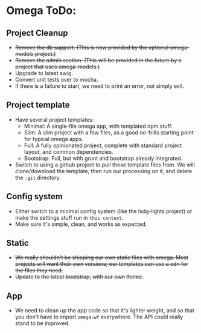 # Omega ToDo:

## Project Cleanup
 - ~~Remove the db support. (This is now provided by the optional omega-models project.)~~
 - ~~Remove the admin section. (This will be provided in the future by a project that uses omega-models.)~~
 - Upgrade to latest swig.
 - Convert unit tests over to mocha.
 - If there is a failure to start, we need to print an error, not simply exit.

## Project template
 - Have several project templates:
     - Minimal: A single-file omega app, with templated npm stuff.
     - Slim: A slim project with a few files, as a good no-frills starting point for typical omega apps.
     - Full: A fully opinionated project, complete with standard project layout, and common dependencies.
     - Bootstrap: Full, but with grunt and bootstrap already integrated.
 - Switch to using a github project to pull these template files from. We will clone/download the template, then run our processing on it, and delete the `.git` directory.

## Config system
 - Either switch to a minimal config system (like the lsdg-lights project) or make the settings stuff run in `this context`.
 - Make sure it's simple, clean, and works as expected.

## Static
 - ~~We really shouldn't be shipping our own static files with omega. Most projects will want their own versions; our templates can use a cdn for the files they need.~~
 - ~~Update to the latest bootstrap, with our own theme.~~

## App
 - We need to clean up the app code so that it's lighter weight, and so that you don't have to import `omega-wf` everywhere. The API could really stand to be improved.

